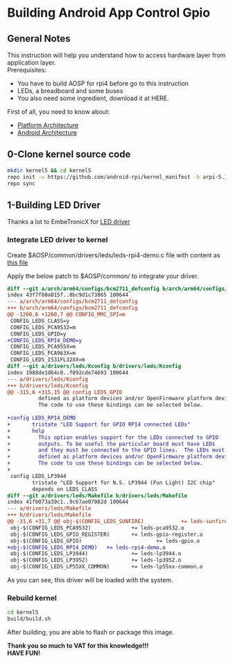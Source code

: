 # Building Android App Control Gpio
## General Notes
This instruction will help you understand how to access hardware layer from application layer.<br>
Prerequisites:<br>
- You have to build AOSP for rpi4 before go to this instruction
- LEDs, a breadboard and some buses
- You also need some ingredient, download it at HERE.

First of all, you need to know about:
- [Platform Architecture](https://developer.android.com/guide/platform)
- [Android Architecture](https://source.android.com/devices/architecture)

## 0-Clone kernel source code
```bash
mkdir kernelS && cd kernelS
repo init -u https://github.com/android-rpi/kernel_manifest -b arpi-5.10
repo sync
```
## 1-Building LED Driver
Thanks a lot to EmbeTronicX for [LED driver](https://embetronicx.com/tutorials/linux/device-drivers/gpio-driver-basic-using-raspberry-pi/)
### Integrate LED driver to kernel
Create $AOSP/common/drivers/leds/leds-rpi4-demo.c file with content as [this file](https://github.com/Embetronicx/Tutorials/blob/master/Linux/Device_Driver/GPIO-in-Linux-Device-Driver/driver.c)

Apply the below patch to $AOSP/common/ to integrate your driver.
```patch
diff --git a/arch/arm64/configs/bcm2711_defconfig b/arch/arm64/configs/bcm2711_defconfig
index 43f7f80a015f..8bc9d1c73865 100644
--- a/arch/arm64/configs/bcm2711_defconfig
+++ b/arch/arm64/configs/bcm2711_defconfig
@@ -1260,6 +1260,7 @@ CONFIG_MMC_SPI=m
 CONFIG_LEDS_CLASS=y
 CONFIG_LEDS_PCA9532=m
 CONFIG_LEDS_GPIO=y
+CONFIG_LEDS_RPI4_DEMO=y
 CONFIG_LEDS_PCA955X=m
 CONFIG_LEDS_PCA963X=m
 CONFIG_LEDS_IS31FL32XX=m
diff --git a/drivers/leds/Kconfig b/drivers/leds/Kconfig
index 1988de1d64c0..f092cde74693 100644
--- a/drivers/leds/Kconfig
+++ b/drivers/leds/Kconfig
@@ -315,6 +315,15 @@ config LEDS_GPIO
          defined as platform devices and/or OpenFirmware platform devices.
          The code to use these bindings can be selected below.
 
+config LEDS_RPI4_DEMO
+       tristate "LED Support for GPIO RPI4 connected LEDs"
+       help
+         This option enables support for the LEDs connected to GPIO
+         outputs. To be useful the particular board must have LEDs
+         and they must be connected to the GPIO lines.  The LEDs must be
+         defined as platform devices and/or OpenFirmware platform devices.
+         The code to use these bindings can be selected below.
+
 config LEDS_LP3944
        tristate "LED Support for N.S. LP3944 (Fun Light) I2C chip"
        depends on LEDS_CLASS
diff --git a/drivers/leds/Makefile b/drivers/leds/Makefile
index 41fb073a39c1..9c67ae07082d 100644
--- a/drivers/leds/Makefile
+++ b/drivers/leds/Makefile
@@ -31,6 +31,7 @@ obj-$(CONFIG_LEDS_SUNFIRE)            += leds-sunfire.o
 obj-$(CONFIG_LEDS_PCA9532)             += leds-pca9532.o
 obj-$(CONFIG_LEDS_GPIO_REGISTER)       += leds-gpio-register.o
 obj-$(CONFIG_LEDS_GPIO)                        += leds-gpio.o
+obj-$(CONFIG_LEDS_RPI4_DEMO)   += leds-rpi4-demo.o
 obj-$(CONFIG_LEDS_LP3944)              += leds-lp3944.o
 obj-$(CONFIG_LEDS_LP3952)              += leds-lp3952.o
 obj-$(CONFIG_LEDS_LP55XX_COMMON)       += leds-lp55xx-common.o
```
As you can see, this driver will be loaded with the system.

### Rebuild kernel
```bash
cd kernelS
build/build.sh
```
After building, you are able to flash or package this image.


**Thank you so much to VAT for this knowledge!!!**<br>
**HAVE FUN!**
